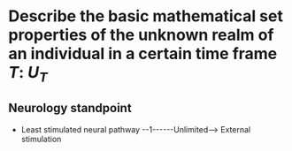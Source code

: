 # Describe the basic mathematical set properties of the unknown realm of an individual in a certain time frame $T$:  $U_T$ 
## Neurology standpoint
- Least stimulated neural pathway --1------Unlimited--> External stimulation